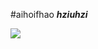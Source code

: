 #aihoifhao
***hziuhzi***

![](https://images.pexels.com/photos/104827/cat-pet-animal-domestic-104827.jpeg)
